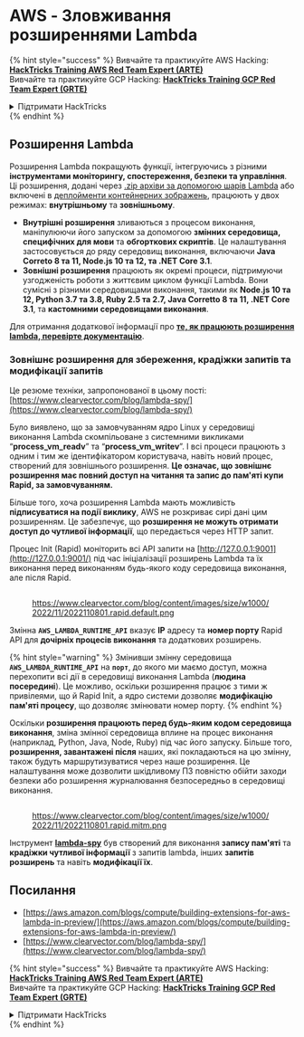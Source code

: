 # AWS - Зловживання розширеннями Lambda

{% hint style="success" %}
Вивчайте та практикуйте AWS Hacking:<img src="../../../../.gitbook/assets/image (1) (1) (1) (1).png" alt="" data-size="line">[**HackTricks Training AWS Red Team Expert (ARTE)**](https://training.hacktricks.xyz/courses/arte)<img src="../../../../.gitbook/assets/image (1) (1) (1) (1).png" alt="" data-size="line">\
Вивчайте та практикуйте GCP Hacking: <img src="../../../../.gitbook/assets/image (2) (1).png" alt="" data-size="line">[**HackTricks Training GCP Red Team Expert (GRTE)**<img src="../../../../.gitbook/assets/image (2) (1).png" alt="" data-size="line">](https://training.hacktricks.xyz/courses/grte)

<details>

<summary>Підтримати HackTricks</summary>

* Перевірте [**плани підписки**](https://github.com/sponsors/carlospolop)!
* **Приєднуйтесь до** 💬 [**групи Discord**](https://discord.gg/hRep4RUj7f) або [**групи Telegram**](https://t.me/peass) або **слідкуйте** за нами в **Twitter** 🐦 [**@hacktricks\_live**](https://twitter.com/hacktricks_live)**.**
* **Діліться хакерськими трюками, надсилаючи PR до** [**HackTricks**](https://github.com/carlospolop/hacktricks) та [**HackTricks Cloud**](https://github.com/carlospolop/hacktricks-cloud) репозиторіїв на GitHub.

</details>
{% endhint %}

## Розширення Lambda

Розширення Lambda покращують функції, інтегруючись з різними **інструментами моніторингу, спостереження, безпеки та управління**. Ці розширення, додані через [.zip архіви за допомогою шарів Lambda](https://docs.aws.amazon.com/lambda/latest/dg/configuration-layers.html) або включені в [деплойменти контейнерних зображень](https://aws.amazon.com/blogs/compute/working-with-lambda-layers-and-extensions-in-container-images/), працюють у двох режимах: **внутрішньому** та **зовнішньому**.

* **Внутрішні розширення** зливаються з процесом виконання, маніпулюючи його запуском за допомогою **змінних середовища, специфічних для мови** та **обгорткових скриптів**. Це налаштування застосовується до ряду середовищ виконання, включаючи **Java Correto 8 та 11, Node.js 10 та 12, та .NET Core 3.1**.
* **Зовнішні розширення** працюють як окремі процеси, підтримуючи узгодженість роботи з життєвим циклом функції Lambda. Вони сумісні з різними середовищами виконання, такими як **Node.js 10 та 12, Python 3.7 та 3.8, Ruby 2.5 та 2.7, Java Corretto 8 та 11, .NET Core 3.1**, та **кастомними середовищами виконання**.

Для отримання додаткової інформації про [**те, як працюють розширення lambda, перевірте документацію**](https://docs.aws.amazon.com/lambda/latest/dg/runtimes-extensions-api.html).

### Зовнішнє розширення для збереження, крадіжки запитів та модифікації запитів

Це резюме техніки, запропонованої в цьому пості: [https://www.clearvector.com/blog/lambda-spy/](https://www.clearvector.com/blog/lambda-spy/)

Було виявлено, що за замовчуванням ядро Linux у середовищі виконання Lambda скомпільоване з системними викликами “**process\_vm\_readv**” та “**process\_vm\_writev**”. І всі процеси працюють з одним і тим же ідентифікатором користувача, навіть новий процес, створений для зовнішнього розширення. **Це означає, що зовнішнє розширення має повний доступ на читання та запис до пам'яті купи Rapid, за замовчуванням.**

Більше того, хоча розширення Lambda мають можливість **підписуватися на події виклику**, AWS не розкриває сирі дані цим розширенням. Це забезпечує, що **розширення не можуть отримати доступ до чутливої інформації**, що передається через HTTP запит.

Процес Init (Rapid) моніторить всі API запити на [http://127.0.0.1:9001](http://127.0.0.1:9001/) під час ініціалізації розширень Lambda та їх виконання перед виконанням будь-якого коду середовища виконання, але після Rapid.

<figure><img src="../../../../.gitbook/assets/image (254).png" alt=""><figcaption><p><a href="https://www.clearvector.com/blog/content/images/size/w1000/2022/11/2022110801.rapid.default.png">https://www.clearvector.com/blog/content/images/size/w1000/2022/11/2022110801.rapid.default.png</a></p></figcaption></figure>

Змінна **`AWS_LAMBDA_RUNTIME_API`** вказує **IP** адресу та **номер порту** Rapid API для **дочірніх процесів виконання** та додаткових розширень.

{% hint style="warning" %}
Змінивши змінну середовища **`AWS_LAMBDA_RUNTIME_API`** на **`порт`**, до якого ми маємо доступ, можна перехопити всі дії в середовищі виконання Lambda (**людина посередині**). Це можливо, оскільки розширення працює з тими ж привілеями, що й Rapid Init, а ядро системи дозволяє **модифікацію пам'яті процесу**, що дозволяє змінювати номер порту.
{% endhint %}

Оскільки **розширення працюють перед будь-яким кодом середовища виконання**, зміна змінної середовища вплине на процес виконання (наприклад, Python, Java, Node, Ruby) під час його запуску. Більше того, **розширення, завантажені після** наших, які покладаються на цю змінну, також будуть маршрутизуватися через наше розширення. Це налаштування може дозволити шкідливому ПЗ повністю обійти заходи безпеки або розширення журналювання безпосередньо в середовищі виконання.

<figure><img src="../../../../.gitbook/assets/image (267).png" alt=""><figcaption><p><a href="https://www.clearvector.com/blog/content/images/size/w1000/2022/11/2022110801.rapid.mitm.png">https://www.clearvector.com/blog/content/images/size/w1000/2022/11/2022110801.rapid.mitm.png</a></p></figcaption></figure>

Інструмент [**lambda-spy**](https://github.com/clearvector/lambda-spy) був створений для виконання **запису пам'яті** та **крадіжки чутливої інформації** з запитів lambda, інших **запитів розширень** та навіть **модифікації їх**.

## Посилання

* [https://aws.amazon.com/blogs/compute/building-extensions-for-aws-lambda-in-preview/](https://aws.amazon.com/blogs/compute/building-extensions-for-aws-lambda-in-preview/)
* [https://www.clearvector.com/blog/lambda-spy/](https://www.clearvector.com/blog/lambda-spy/)

{% hint style="success" %}
Вивчайте та практикуйте AWS Hacking:<img src="../../../../.gitbook/assets/image (1) (1) (1) (1).png" alt="" data-size="line">[**HackTricks Training AWS Red Team Expert (ARTE)**](https://training.hacktricks.xyz/courses/arte)<img src="../../../../.gitbook/assets/image (1) (1) (1) (1).png" alt="" data-size="line">\
Вивчайте та практикуйте GCP Hacking: <img src="../../../../.gitbook/assets/image (2) (1).png" alt="" data-size="line">[**HackTricks Training GCP Red Team Expert (GRTE)**<img src="../../../../.gitbook/assets/image (2) (1).png" alt="" data-size="line">](https://training.hacktricks.xyz/courses/grte)

<details>

<summary>Підтримати HackTricks</summary>

* Перевірте [**плани підписки**](https://github.com/sponsors/carlospolop)!
* **Приєднуйтесь до** 💬 [**групи Discord**](https://discord.gg/hRep4RUj7f) або [**групи Telegram**](https://t.me/peass) або **слідкуйте** за нами в **Twitter** 🐦 [**@hacktricks\_live**](https://twitter.com/hacktricks_live)**.**
* **Діліться хакерськими трюками, надсилаючи PR до** [**HackTricks**](https://github.com/carlospolop/hacktricks) та [**HackTricks Cloud**](https://github.com/carlospolop/hacktricks-cloud) репозиторіїв на GitHub.

</details>
{% endhint %}
